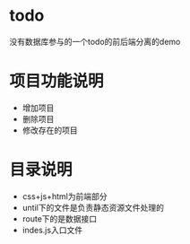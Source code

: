 # todo
没有数据库参与的一个todo的前后端分离的demo

# 项目功能说明
- 增加项目
- 删除项目
- 修改存在的项目

# 目录说明
- css+js+html为前端部分
- until下的文件是负责静态资源文件处理的
- route下的是数据接口
- indes.js入口文件